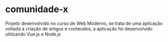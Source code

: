 # comunidade-x
Projeto desenvolvido no curso de Web Moderno, se trata de uma aplicação voltada a criação de artigos e conteudos, a aplicação foi desenvolvido utilizando Vue.js e Node.js

